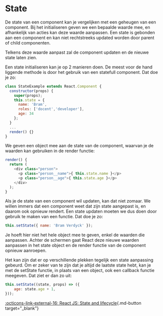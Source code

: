 # State

De state van een component kan je vergelijken met een geheugen van een component. Bij het initialiseren geven we een bepaalde waarde mee, en afhankelijk van acties kan deze waarde aanpassen. Een state is gebonden aan een component en kan niet rechtstreeks updated worden door parent of child componenten.

Telkens deze waarde aanpast zal de component updaten en de nieuwe state laten zien.

Een state initialiseren kan je op 2 manieren doen. De meest voor de hand liggende methode is door het gebruik van een statefull component. Dat doe je zo:

```javascript
class StateExample extends React.Component {
  constructor(props) {
    super(props);
    this.state = {
      name: 'Bram',
      roles: ['docent','developer'],
      age: 34
    };
  }
  ...
  render() {}
}
```

We geven een object mee aan de state van de component, waarvan je de waarden kan gebruiken in de render functie:

```javascript
render() {
  return (
    <div class="person">
      <p class="person__name">{ this.state.name }</p>
      <p class="person__age">{ this.state.age }</p>
    </div>
  );
}
```

Als je de state van een component wil updaten, kan dat niet zomaar. We willen immers dat een component weet dat zijn state aangepast is, en daarom ook opnieuw rendert. Een state updaten moeten we dus doen door gebruik te maken van een functie. Dat doe je zo:

```javascript
this.setState({ name: 'Bram Verdyck' });
```

Je hoeft hier niet het hele object mee te geven, enkel de waarden die aanpassen. Achter de schermen gaat React deze nieuwe waarden aanpassen in het state object en de render functie van de component opnieuw aanroepen.

Het kan zijn dat er op verschillende plekken tegelijk een state aanpassing gebeurd. Om er zeker van te zijn dat je altijd de laatste state hebt, kan je met de setState functie, in plaats van een object, ook een callback functie meegeven. Dat ziet er dan zo uit:

```javascript
this.setState((state, props) => ({
    age: state.age + 1,
}));
```

[:octicons-link-external-16: React JS: State and lifecycle](https://reactjs.org/docs/state-and-lifecycle.html){.md-button target="_blank"}
